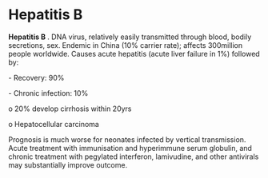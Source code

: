 # Hepatitis B

**Hepatitis B** . DNA virus, relatively easily transmitted through
blood, bodily secretions, sex. Endemic in China (10% carrier rate);
affects 300million people worldwide. Causes acute hepatitis (acute liver
failure in 1%) followed by:

\- Recovery: 90%

\- Chronic infection: 10%

o 20% develop cirrhosis within 20yrs

o Hepatocellular carcinoma

Prognosis is much worse for neonates infected by vertical transmission.
Acute treatment with immunisation and hyperimmune serum globulin, and
chronic treatment with pegylated interferon, lamivudine, and other
antivirals may substantially improve outcome.
